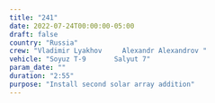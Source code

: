```yaml
---
title: "241"
date: 2022-07-24T00:00:00-05:00
draft: false
country: "Russia"
crew: "Vladimir Lyakhov     Alexandr Alexandrov "
vehicle: "Soyuz T-9       Salyut 7"
param_date: ""
duration: "2:55"
purpose: "Install second solar array addition"
---
```

